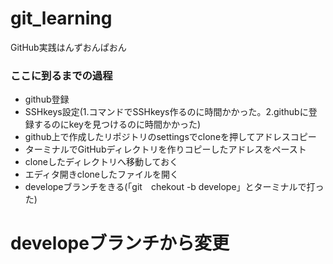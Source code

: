 # git_learning
GitHub実践はんずおんぱおん

### ここに到るまでの過程
- github登録
- SSHkeys設定(1.コマンドでSSHkeys作るのに時間かかった。2.githubに登録するのにkeyを見つけるのに時間かかった)
- github上で作成したリポジトリのsettingsでcloneを押してアドレスコピー
- ターミナルでGitHubディレクトリを作りコピーしたアドレスをペースト
- cloneしたディレクトリへ移動しておく
- エディタ開きcloneしたファイルを開く
- developeブランチをきる(「git　chekout -b develope」とターミナルで打った)

# developeブランチから変更